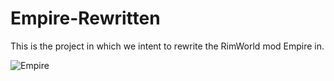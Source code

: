 # Empire-Rewritten

This is the project in which we intent to rewrite the RimWorld mod Empire in.

![Empire](https://user-images.githubusercontent.com/26352135/151672563-98e40465-3ad1-4c8d-b44a-e97fc7ff3b0b.jpg)
